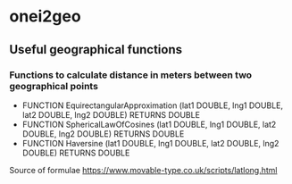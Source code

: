# onei2geo

## Useful geographical functions

### Functions to calculate distance in meters between two geographical points

- FUNCTION EquirectangularApproximation (lat1 DOUBLE, lng1 DOUBLE, lat2 DOUBLE, lng2 DOUBLE) RETURNS DOUBLE
- FUNCTION SphericalLawOfCosines (lat1 DOUBLE, lng1 DOUBLE, lat2 DOUBLE, lng2 DOUBLE) RETURNS DOUBLE
- FUNCTION Haversine (lat1 DOUBLE, lng1 DOUBLE, lat2 DOUBLE, lng2 DOUBLE) RETURNS DOUBLE

Source of formulae https://www.movable-type.co.uk/scripts/latlong.html
